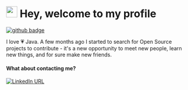 <h1><img src="https://emojis.slackmojis.com/emojis/images/1531849430/4246/blob-sunglasses.gif?1531849430" width="30"/> Hey, welcome to my profile</h1> 

[![github badge](https://img.shields.io/github/followers/Corlobin?label=Follow&style=social)](https://github.com/Corlobin)

<p> I love 💗 Java. A few months ago I started to search for Open Source projects to contribute - it's a new opportunity to meet new people, learn new things, and for sure make new friends.</p>


#### What about contacting me?<br/>
[![LinkedIn URL](https://img.shields.io/badge/LinkedIn-blue?style=flat&logo=linkedin&labelColor=blue)](https://www.linkedin.com/in/haarolean/)<br/>

